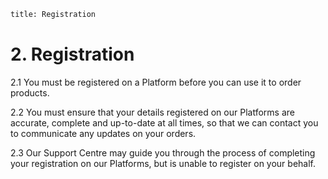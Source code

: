 ```meta
title: Registration 
```
# 2. Registration 

2.1 You must be registered on a Platform before you can use it to order products. 

2.2 You must ensure that your details registered on our Platforms are accurate, complete and up-to-date at all times, so that we can contact you to communicate any updates on your orders. 

2.3 Our Support Centre may guide you through the process of completing your registration on our Platforms, but is unable to register on your behalf. 
